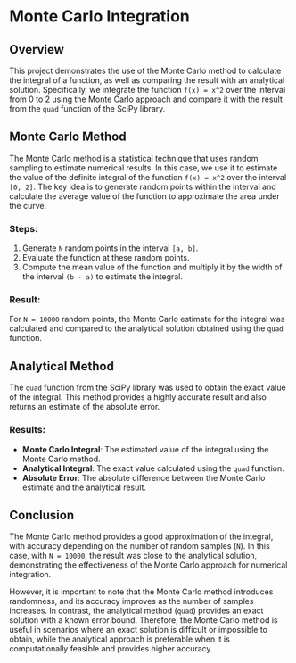 # Monte Carlo Integration

## Overview
This project demonstrates the use of the Monte Carlo method to calculate the integral of a function, as well as comparing the result with an analytical solution. Specifically, we integrate the function `f(x) = x^2` over the interval from 0 to 2 using the Monte Carlo approach and compare it with the result from the `quad` function of the SciPy library.

## Monte Carlo Method
The Monte Carlo method is a statistical technique that uses random sampling to estimate numerical results. In this case, we use it to estimate the value of the definite integral of the function `f(x) = x^2` over the interval `[0, 2]`. The key idea is to generate random points within the interval and calculate the average value of the function to approximate the area under the curve.

### Steps:
1. Generate `N` random points in the interval `[a, b]`.
2. Evaluate the function at these random points.
3. Compute the mean value of the function and multiply it by the width of the interval `(b - a)` to estimate the integral.

### Result:
For `N = 10000` random points, the Monte Carlo estimate for the integral was calculated and compared to the analytical solution obtained using the `quad` function.

## Analytical Method
The `quad` function from the SciPy library was used to obtain the exact value of the integral. This method provides a highly accurate result and also returns an estimate of the absolute error.

### Results:
- **Monte Carlo Integral**: The estimated value of the integral using the Monte Carlo method.
- **Analytical Integral**: The exact value calculated using the `quad` function.
- **Absolute Error**: The absolute difference between the Monte Carlo estimate and the analytical result.

## Conclusion
The Monte Carlo method provides a good approximation of the integral, with accuracy depending on the number of random samples (`N`). In this case, with `N = 10000`, the result was close to the analytical solution, demonstrating the effectiveness of the Monte Carlo approach for numerical integration.

However, it is important to note that the Monte Carlo method introduces randomness, and its accuracy improves as the number of samples increases. In contrast, the analytical method (`quad`) provides an exact solution with a known error bound. Therefore, the Monte Carlo method is useful in scenarios where an exact solution is difficult or impossible to obtain, while the analytical approach is preferable when it is computationally feasible and provides higher accuracy.

